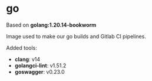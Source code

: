 # go

Based on **golang:1.20.14-bookworm**

Image used to make our go builds and Gitlab CI pipelines.

Added tools:

- **clang**: v14
- **golangci-lint**: v1.51.2
- **goswagger**: v0.23.0
